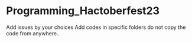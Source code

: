 # Programming_Hactoberfest23
Add issues by your choices
Add codes in specific folders
do not copy the code  from anywhere..
